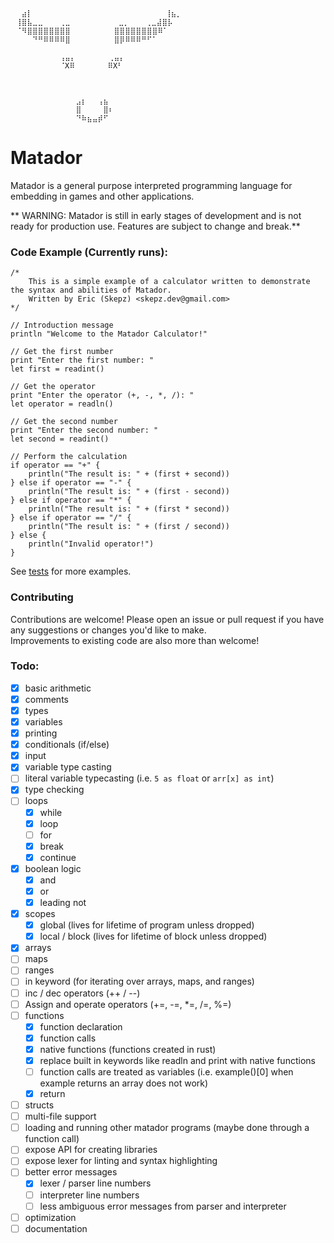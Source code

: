     ⠀⠀⣴⡇⠀⠀⠀⠀⠀⠀⠀⠀⠀⠀⠀⠀⠀⠀⠀⠀⠀⠀⠀⠀⠀⠀   ⢸⣦⡀⠀  
    ⠀⢸⣿⣧⣀⣀⠀⠀⠀⢀⣀⠀⠀⠀⠀⠀⠀⠀⠀ ⣀⡀⠀⠀⠀⢀⣀⣼⣿⡧⠀  
    ⠀⠈⠻⣿⣿⣿⣿⣿⣿⣿⣿⠀⠀⠀⠀⠀⠀⠀⠀⣿⣿⣿⣿⣿⣿⣿⣿⠿⠁⠀  
    ⠀⠀⠀⠀⠙⠛⠿⠿⠿⠿⣿⠀⠀⠀⠀⠀⠀⠀⠀⣿⡿⠿⠿⠿⠛⠋⠁⠀⠀⠀  
    ⠀⠀⠀⠀⠀⠀⠀⠀⠀⠀⠀⠀⠀⠀⠀⠀⠀⠀⠀⠀⠀⠀⠀⠀⠀⠀⠀⠀⠀⠀  
    ⠀⠀⠀⠀⠀⠀⠀⠀⠀⢠⣤⡄⠀⠀⠀⠀⠀⠀⢀⣤⡄⠀⠀⠀⠀⠀⠀⠀⠀⠀  
    ⠀⠀⠀⠀⠀⠀⠀⠀⠀⠈X⠿⠀⠀⠀⠀⠀⠀⠿X⠃⠀⠀⠀⠀⠀⠀⠀⠀⠀  
    ⠀⠀⠀⠀⠀⠀⠀⠀⠀⠀⠀⠀⠀⠀⠀⠀⠀⠀⠀⠀⠀⠀⠀⠀⠀⠀⠀⠀⠀⠀  
    ⠀⠀⠀⠀⠀⠀⠀⠀⠀⠀⠀⠀⠀⠀⠀⠀⠀⠀⠀⠀⠀⠀⠀⠀⠀⠀⠀⠀⠀⠀  
        ⠀⠀⠀⠀⠀⠀⠀⠀⠀⠀⠀⠀⠀⠀⠀⠀⠀⠀⠀⠀⠀⠀⠀⠀⠀⠀⠀⠀⠀⠀  
    ⠀⠀⠀⠀⠀⠀⠀⠀⠀⠀⠀⠀⣠⡆⠀⠀⢠⣦⠀⠀⠀⠀⠀⠀⠀⠀⠀⠀⠀⠀  
    ⠀⠀⠀⠀⠀⠀⠀⠀⠀⠀⠀⠀⣿⠀⠀⠀⠀⣿⠆⠀⠀⠀⠀⠀⠀⠀⠀⠀⠀⠀  
    ⠀⠀⠀⠀⠀⠀⠀⠀⠀⠀⠀⠀⠙⠷⣦⣤⡾⠋⠀ 
# Matador
Matador is a general purpose interpreted programming language for embedding in games and other applications.

** WARNING: Matador is still in early stages of development and is not ready for production use. 
Features are subject to change and break.**
### Code Example (Currently runs):
```
/*
    This is a simple example of a calculator written to demonstrate the syntax and abilities of Matador.
    Written by Eric (Skepz) <skepz.dev@gmail.com>
*/

// Introduction message
println "Welcome to the Matador Calculator!"

// Get the first number
print "Enter the first number: "
let first = readint()

// Get the operator
print "Enter the operator (+, -, *, /): "
let operator = readln()

// Get the second number
print "Enter the second number: "
let second = readint()

// Perform the calculation
if operator == "+" {
    println("The result is: " + (first + second))
} else if operator == "-" {
    println("The result is: " + (first - second))
} else if operator == "*" {
    println("The result is: " + (first * second))
} else if operator == "/" {
    println("The result is: " + (first / second))
} else {
    println("Invalid operator!")
}
```
See [tests](./matador_tests) for more examples.  

### Contributing
Contributions are welcome! Please open an issue or pull request if you have any suggestions or changes you'd like to make.  
Improvements to existing code are also more than welcome!

### Todo:
- [x] basic arithmetic
- [x] comments
- [x] types
- [x] variables
- [x] printing
- [x] conditionals (if/else)
- [x] input
- [x] variable type casting
- [ ] literal variable typecasting (i.e. `5 as float` or `arr[x] as int`)
- [x] type checking
- [ ] loops
  - [x] while
  - [x] loop
  - [ ] for
  - [x] break
  - [x] continue
- [x] boolean logic
  - [x] and
  - [x] or
  - [x] leading not
- [x] scopes
  - [x] global (lives for lifetime of program unless dropped)
  - [x] local / block (lives for lifetime of block unless dropped)
- [x] arrays
- [ ] maps
- [ ] ranges
- [ ] in keyword (for iterating over arrays, maps, and ranges)
- [ ] inc / dec operators (++ / --)
- [ ] Assign and operate operators (+=, -=, *=, /=, %=)
- [ ] functions
  - [x] function declaration
  - [x] function calls
  - [x] native functions (functions created in rust)
  - [x] replace built in keywords like readln and print with native functions
  - [ ] function calls are treated as variables (i.e. example()[0] when example returns an array does not work)
  - [x] return
- [ ] structs
- [ ] multi-file support
- [ ] loading and running other matador programs (maybe done through a function call)
- [ ] expose API for creating libraries
- [ ] expose lexer for linting and syntax highlighting
- [ ] better error messages
  - [x] lexer / parser line numbers
  - [ ] interpreter line numbers
  - [ ] less ambiguous error messages from parser and interpreter
- [ ] optimization
- [ ] documentation